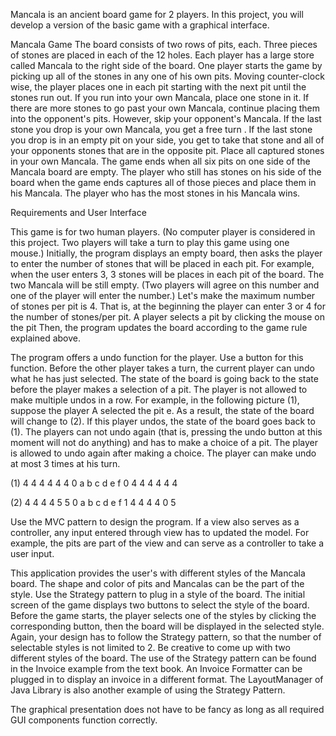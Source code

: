 Mancala is an ancient board game for 2 players. In this project, you will develop a version of the basic game with a graphical interface.

Mancala Game
The board consists of two rows of pits, each. Three pieces of stones are placed in each of the 12 holes. Each player has a large store called Mancala to the right side of the board. One player starts the game by picking up all of the stones in any one of his own pits. Moving counter-clock wise, the player places one in each pit starting with the next pit until the stones run out. If you run into your own Mancala, place one stone in it. If there are more stones to go past your own Mancala, continue placing them into the opponent's pits. However, skip your opponent's Mancala. If the last stone you drop is your own Mancala, you get a free turn . If the last stone you drop is in an empty pit on your side, you get to take that stone and all of your opponents stones that are in the opposite pit. Place all captured stones in your own Mancala. The game ends when all six pits on one side of the Mancala board are empty. The player who still has stones on his side of the board when the game ends captures all of those pieces and place them in his Mancala. The player who has the most stones in his Mancala wins.


Requirements and User Interface

This game is for two human players. (No computer player is considered in this project. Two players will take a turn to play this game using one mouse.) Initially, the program displays an empty board, then asks the player to enter the number of stones that will be placed in each pit. For example, when the user enters 3, 3 stones will be places in each pit of the board. The two Mancala will be still empty. (Two players will agree on this number and one of the player will enter the number.) Let's make the maximum number of stones per pit is 4. That is, at the beginning the player can enter 3 or 4 for the number of stones/per pit.
A player selects a pit by clicking the mouse on the pit Then, the program updates the board according to the game rule explained above.

The program offers a undo function for the player. Use a button for this function. Before the other player takes a turn, the current player can undo what he has just selected. The state of the board is going back to the state before the player makes a selection of a pit. The player is not allowed to make multiple undos in a row. For example, in the following picture (1), suppose the player A selected the pit e. As a result, the state of the board will change to (2). If this player undos, the state of the board goes back to (1). The players can not undo again (that is, pressing the undo button at this moment will not do anything) and has to make a choice of a pit. The player is allowed to undo again after making a choice. The player can make undo at most 3 times at his turn.

(1)
     4  4  4  4  4  4
  0  a  b  c  d  e  f  0
     4  4  4  4  4  4

(2)
     4  4  4  4  5  5
  0  a  b  c  d  e  f  1
     4  4  4  4  0  5

Use the MVC pattern to design the program. If a view also serves as a controller, any input entered through view has to updated the model. For example, the pits are part of the view and can serve as a controller to take a user input.

This application provides the user's with different styles of the Mancala board. The shape and color of pits and Mancalas can be the part of the style. Use the Strategy pattern to plug in a style of the board. The initial screen of the game displays two buttons to select the style of the board. Before the game starts, the player selects one of the styles by clicking the corresponding button, then the board will be displayed in the selected style. Again, your design has to follow the Strategy pattern, so that the number of selectable styles is not limited to 2. Be creative to come up with two different styles of the board. The use of the Strategy pattern can be found in the Invoice example from the text book. An Invoice Formatter can be plugged in to display an invoice in a different format. The LayoutManager of Java Library is also another example of using the Strategy Pattern.

The graphical presentation does not have to be fancy as long as all required GUI components function correctly.
